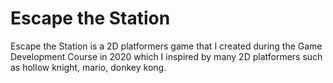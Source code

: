 # Escape the Station
Escape the Station is a 2D platformers game that I created during the Game Development Course in 2020 which I inspired by many 2D platformers such as hollow knight, mario, donkey kong.
